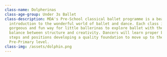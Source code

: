 ```yaml
---
class-name: Dolpherinas
class-age-group: Under 3s Ballet
class-description: MDA's Pre-School classical ballet programme is a beautiful
  introduction to the wonderful world of ballet and dance. Each class is a
  gorgeous and fun way for little ballerinas to explore ballet with the right
  balance between structure and creativity. Dancers will learn proper ballet
  steps and positions developing a quality foundation to move up to the
  Pre-Primary level.
class-img: /assets/dolphin.png
---
```

